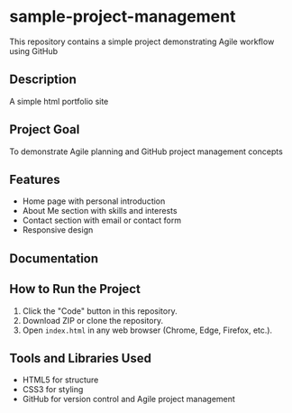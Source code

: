 # sample-project-management
This repository contains a simple project demonstrating Agile workflow using GitHub
## Description
A simple html portfolio site
## Project Goal
To demonstrate Agile planning and GitHub project management concepts
## Features 
- Home page with personal introduction 
- About Me section with skills and interests
- Contact section with email or contact form
- Responsive design 
## Documentation

## How to Run the Project
1. Click the "Code" button in this repository.
2. Download ZIP or clone the repository.
3. Open `index.html` in any web browser (Chrome, Edge, Firefox, etc.).

## Tools and Libraries Used
- HTML5 for structure
- CSS3 for styling
- GitHub for version control and Agile project management

